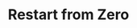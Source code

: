 --- 
title: "Restart from Zero"
publishdate: "2018-12-15T16:48:46+02:00"
src: "https://365manga.net/manga/restart-from-zero"
image: "https://data.365manga.net/images/thumbnails/32812-restart-from-zero.jpg"
description: " …“She” is not the only one.
A young girl, who suffered from a severe case of identity disorder, was abandoned by her parents and came to live together with her attending physician. Despite their peculiar relationship, the two were leading a quiet and comfortable life, until..."
---